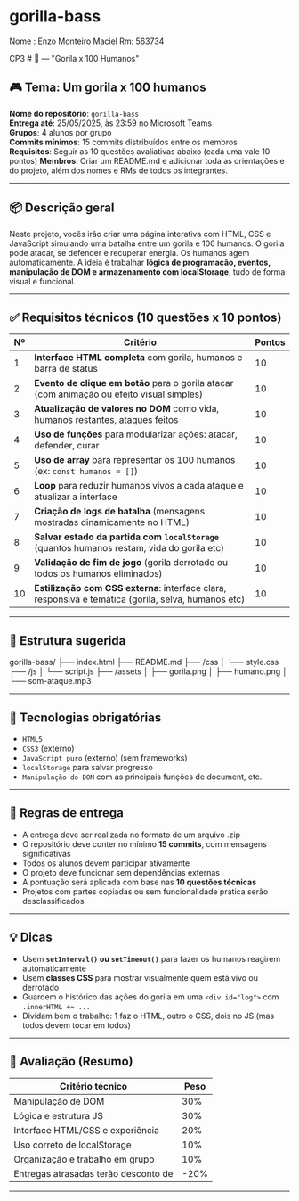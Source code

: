 # gorilla-bass

Nome : Enzo Monteiro Maciel
Rm: 563734

CP3 # 🦍 — "Gorila x 100 Humanos"

## 🎮 Tema: Um gorila x 100 humanos
**Nome do repositório**: `gorilla-bass`  
**Entrega até**: 25/05/2025, às 23:59 no Microsoft Teams  
**Grupos**: 4 alunos por grupo  
**Commits mínimos**: 15 commits distribuídos entre os membros  
**Requisitos**: Seguir as 10 questões avaliativas abaixo (cada uma vale 10 pontos)
**Membros**: Criar um README.md e adicionar toda as orientações e do projeto, além dos nomes e RMs de todos os integrantes.

---

## 📦 Descrição geral

Neste projeto, vocês irão criar uma página interativa com HTML, CSS e JavaScript simulando uma batalha entre um gorila e 100 humanos. O gorila pode atacar, se defender e recuperar energia. Os humanos agem automaticamente. A ideia é trabalhar **lógica de programação, eventos, manipulação de DOM e armazenamento com localStorage**, tudo de forma visual e funcional.

---

## ✅ Requisitos técnicos (10 questões x 10 pontos)

| Nº | Critério                                                                                                                                                     | Pontos |
|----|---------------------------------------------------------------------------------------------------------------|--------|
| 1  | **Interface HTML completa** com gorila, humanos e barra de status                                                    | 10     |
| 2  | **Evento de clique em botão** para o gorila atacar (com animação ou efeito visual simples)               | 10     |
| 3  | **Atualização de valores no DOM** como vida, humanos restantes, ataques feitos                              | 10     |
| 4  | **Uso de funções** para modularizar ações: atacar, defender, curar                                                      | 10     |
| 5  | **Uso de array** para representar os 100 humanos (ex: `const humanos = []`)                                      | 10     |
| 6  | **Loop** para reduzir humanos vivos a cada ataque e atualizar a interface                                           | 10     |
| 7  | **Criação de logs de batalha** (mensagens mostradas dinamicamente no HTML)                                | 10     |
| 8  | **Salvar estado da partida com `localStorage`** (quantos humanos restam, vida do gorila etc)            | 10     |
| 9  | **Validação de fim de jogo** (gorila derrotado ou todos os humanos eliminados)                               | 10     |
| 10 | **Estilização com CSS externa**: interface clara, responsiva e temática (gorila, selva, humanos etc)    | 10     |

---

## 📁 Estrutura sugerida
gorilla-bass/
├── index.html
├── README.md
├── /css
│   └── style.css
├── /js
│   └── script.js
├── /assets
│   ├── gorila.png
│   ├── humano.png
│   └── som-ataque.mp3

---

## 🔧 Tecnologias obrigatórias

- `HTML5`
- `CSS3` (externo)
- `JavaScript puro` (externo) (sem frameworks)
- `localStorage` para salvar progresso
- `Manipulação do DOM` com  as principais funções de document, etc.

---

## 📝 Regras de entrega

- A entrega deve ser realizada no formato de um arquivo .zip
- O repositório deve conter no mínimo **15 commits**, com mensagens significativas
- Todos os alunos devem participar ativamente
- O projeto deve funcionar sem dependências externas
- A pontuação será aplicada com base nas **10 questões técnicas**
- Projetos com partes copiadas ou sem funcionalidade prática serão desclassificados

---

## 💡 Dicas

- Usem **`setInterval()` ou `setTimeout()`** para fazer os humanos reagirem automaticamente
- Usem **classes CSS** para mostrar visualmente quem está vivo ou derrotado
- Guardem o histórico das ações do gorila em uma `<div id="log">` com `.innerHTML += ...`
- Dividam bem o trabalho: 1 faz o HTML, outro o CSS, dois no JS (mas todos devem tocar em todos)

---

## 📘 Avaliação (Resumo)

| Critério técnico                                       | Peso |
|--------------------------------------------|-------|
| Manipulação de DOM                            | 30%  |
| Lógica e estrutura JS                              | 30%  |
| Interface HTML/CSS e experiência         | 20%  |
| Uso correto de localStorage                   | 10%  |
| Organização e trabalho em grupo         | 10%  |
| Entregas atrasadas terão desconto  de  | -20% |


---
